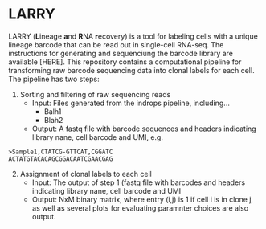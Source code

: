 # LARRY

LARRY (**L**ineage **a**nd **R**NA **r**ecovery) is a tool for labeling cells with a unique lineage barcode that can be read out in single-cell RNA-seq. The instructions for generating and sequenciung the barcode library are available [HERE]. This repository contains a computational pipeline for transforming raw barcode sequencing data into clonal labels for each cell. The pipeline has two steps:

1. Sorting and filtering of raw sequencing reads
    * Input: Files generated from the indrops pipeline, including...
      * Balh1
      * Blah2
    * Output: A fastq file with barcode sequences and headers indicating library nane, cell barcode and UMI, e.g. 

```
>Sample1,CTATCG-GTTCAT,CGGATC
ACTATGTACACAGCGGACAATCGAACGAG
```

2. Assignment of clonal labels to each cell
    * Input: The output of step 1 (fastq file with barcodes and headers indicating library nane, cell barcode and UMI
    * Output: NxM binary matrix, where entry (i,j) is 1 if cell i is in clone j, as well as several plots for evaluating paramnter choices are also output. 
